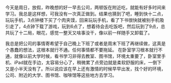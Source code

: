 今天是周日，放假，昨晚想的好一早去公司，两顿饭在附近吃，就能有好多时间来学习。我总是这样想，可我没有一次真正做到。结果也猜到了吧，睡到快十二点，玩玩手机，3点钟楼下买了个肉夹馍，回来玩玩手机，看了下书很快就被别手机吸引走了，4点钟下载了游戏，玩到6点了，想着待会去吃饭吧，然后玩到了9点，总共玩了十二局，眼花，感觉一整天又啥事没干，像以前一样随手又卸载了。

我总是把公司的事情寄希望于自己晚上下班了或者是周末下班了再继续做，这真是个愚蠢的想法，这根本就行不通。任何事情都不要拖延。
在卧室学习根本就行不通，就像以前大学时候，看书学习非得去教室、图书馆，环境太重要了，卧室里手机、iPad就在手边，太容易分心了，稍微累了点旁边就是柔软舒服的床，一倒下又是小半天没有了。所以说应该在早上还有激情的时候早早出发，找个好的环境，公司、附近的大学、图书馆、咖啡馆等这些地方去学习。
